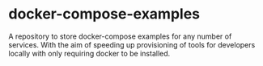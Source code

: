 # docker-compose-examples
A repository to store docker-compose examples for any number of services. With the aim of speeding up provisioning of tools for developers locally with only requiring docker to be installed.
